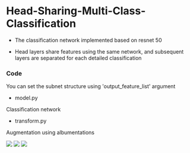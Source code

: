 # Head-Sharing-Multi-Class-Classification

* The classification network implemented based on resnet 50

* Head layers share features using the same network, and subsequent layers are separated for each detailed classification

### Code

You can set the subnet structure using 'output_feature_list' argument

* model.py 

Classification network 

* transform.py 

Augmentation using albumentations


<img src="https://github.com/khyeyoon/Head-Share-Multi-Classification/blob/main/img/task.JPG">

<img src="https://github.com/khyeyoon/Head-Share-Multi-Classification/blob/main/img/model.JPG">

<img src="https://github.com/khyeyoon/Head-Share-Multi-Classification/blob/main/img/architecture.JPG">


